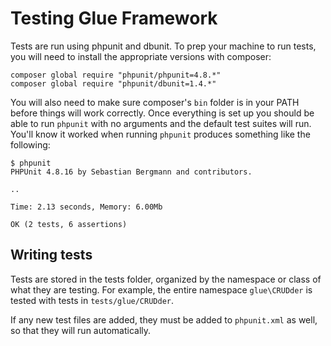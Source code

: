 # Testing Glue Framework

Tests are run using phpunit and dbunit. To prep your machine to run tests, you will need to install the appropriate versions with composer:

```
composer global require "phpunit/phpunit=4.8.*"
composer global require "phpunit/dbunit=1.4.*"
```

You will also need to make sure composer's `bin` folder is in your PATH before things will work correctly. Once everything is set up you should be able to run `phpunit` with no arguments and the default test suites will run. You'll know it worked when running `phpunit` produces something like the following:

```
$ phpunit
PHPUnit 4.8.16 by Sebastian Bergmann and contributors.

..

Time: 2.13 seconds, Memory: 6.00Mb

OK (2 tests, 6 assertions)

```

## Writing tests

Tests are stored in the tests folder, organized by the namespace or class of what they are testing. For example, the entire namespace `glue\CRUDder` is tested with tests in `tests/glue/CRUDder`.

If any new test files are added, they must be added to `phpunit.xml` as well, so that they will run automatically.
